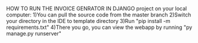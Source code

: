 HOW TO RUN THE INVOICE GENRATOR IN DJANGO project on your local computer:
1)You can pull the source code from the master branch
2)Switch your directory in the IDE to template directory
3)Run "pip install -m requirements.txt"
4)There you go, you can view the webapp by running "py manage.py runserver"
